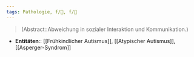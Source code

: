 ```yaml
---
tags: Pathologie, f/🦄, f/🧬
---
```

> (Abstract::Abweichung in sozialer Interaktion und Kommunikation.)
- **Entitäten**:: [[Frühkindlicher Autismus]], [[Atypischer Autismus]], [[Asperger-Syndrom]]